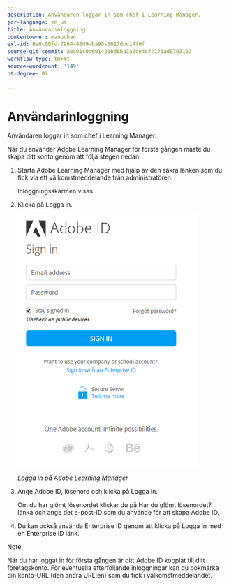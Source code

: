 ```yaml
---
description: Användaren loggar in som chef i Learning Manager.
jcr-language: en_us
title: Användarinloggning
contentowner: manochan
exl-id: 6e0c00fd-7964-43d9-ba95-3617dbc14f0f
source-git-commit: a0c01c0d691429bd66a3a2ce4cfc175ad0703157
workflow-type: tm+mt
source-wordcount: '149'
ht-degree: 0%

---
```


# Användarinloggning

Användaren loggar in som chef i Learning Manager.

När du använder Adobe Learning Manager för första gången måste du skapa ditt konto genom att följa stegen nedan:

1. Starta Adobe Learning Manager med hjälp av den säkra länken som du fick via ett välkomstmeddelande från administratören.

   Inloggningsskärmen visas.

1. Klicka på Logga in.

   ![](assets/adobeid-signin.png)

   *Logga in på Adobe Learning Manager*

1. Ange Adobe ID, lösenord och klicka på Logga in.

   Om du har glömt lösenordet klickar du på Har du glömt lösenordet? länka och ange det e-post-ID som du använde för att skapa Adobe ID.

1. Du kan också använda Enterprise ID genom att klicka på Logga in med en Enterprise ID länk.

>[!NOTE]
>
>När du har loggat in för första gången är ditt Adobe ID kopplat till ditt företagskonto. För eventuella efterföljande inloggningar kan du bokmärka din konto-URL (den andra URL:en) som du fick i välkomstmeddelandet.
